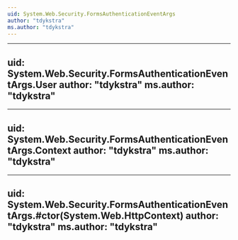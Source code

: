```yaml
---
uid: System.Web.Security.FormsAuthenticationEventArgs
author: "tdykstra"
ms.author: "tdykstra"
---
```


---
uid: System.Web.Security.FormsAuthenticationEventArgs.User
author: "tdykstra"
ms.author: "tdykstra"
---

---
uid: System.Web.Security.FormsAuthenticationEventArgs.Context
author: "tdykstra"
ms.author: "tdykstra"
---

---
uid: System.Web.Security.FormsAuthenticationEventArgs.#ctor(System.Web.HttpContext)
author: "tdykstra"
ms.author: "tdykstra"
---
